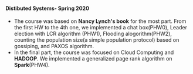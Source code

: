 #### Distibuted Systems- Spring 2020
- The course was based on **Nancy Lynch's book** for the most part. From the first HW to the 4th one, we implemented a chat box(PHW0), Leader election with LCR algorithm
(PHW1), Flooding alogorithm(PHW2), counting the population size(a simple population protocol) based on gossiping, and PAXOS algorithm.
- In the final part, the course was focused on Cloud Computing and **HADOOP**. We implemented a generalized page rank algorithm on **Spark**(PHW4).
